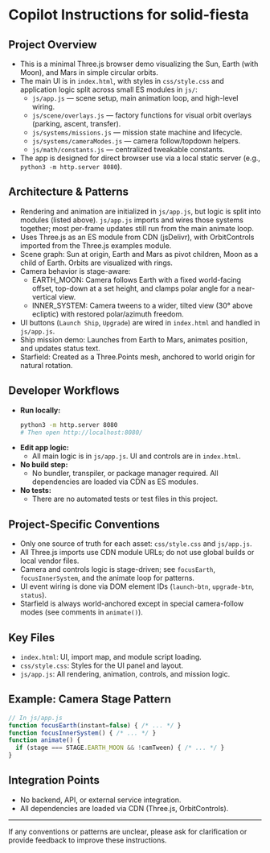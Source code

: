 # Copilot Instructions for solid-fiesta

## Project Overview
- This is a minimal Three.js browser demo visualizing the Sun, Earth (with Moon), and Mars in simple circular orbits.
- The main UI is in `index.html`, with styles in `css/style.css` and application logic split across small ES modules in `js/`:
  - `js/app.js` — scene setup, main animation loop, and high-level wiring.
  - `js/scene/overlays.js` — factory functions for visual orbit overlays (parking, ascent, transfer).
  - `js/systems/missions.js` — mission state machine and lifecycle.
  - `js/systems/cameraModes.js` — camera follow/topdown helpers.
  - `js/math/constants.js` — centralized tweakable constants.
- The app is designed for direct browser use via a local static server (e.g., `python3 -m http.server 8080`).

## Architecture & Patterns
- Rendering and animation are initialized in `js/app.js`, but logic is split into modules (listed above). `js/app.js` imports and wires those systems together; most per-frame updates still run from the main animate loop.
- Uses Three.js as an ES module from CDN (jsDelivr), with OrbitControls imported from the Three.js examples module.
- Scene graph: Sun at origin, Earth and Mars as pivot children, Moon as a child of Earth. Orbits are visualized with rings.
- Camera behavior is stage-aware:
  - EARTH_MOON: Camera follows Earth with a fixed world-facing offset, top-down at a set height, and clamps polar angle for a near-vertical view.
  - INNER_SYSTEM: Camera tweens to a wider, tilted view (30° above ecliptic) with restored polar/azimuth freedom.
- UI buttons (`Launch Ship`, `Upgrade`) are wired in `index.html` and handled in `js/app.js`.
- Ship mission demo: Launches from Earth to Mars, animates position, and updates status text.
- Starfield: Created as a Three.Points mesh, anchored to world origin for natural rotation.

## Developer Workflows
- **Run locally:**
  ```bash
  python3 -m http.server 8080
  # Then open http://localhost:8080/
  ```
- **Edit app logic:**
  - All main logic is in `js/app.js`. UI and controls are in `index.html`.
- **No build step:**
  - No bundler, transpiler, or package manager required. All dependencies are loaded via CDN as ES modules.
- **No tests:**
  - There are no automated tests or test files in this project.

## Project-Specific Conventions
- Only one source of truth for each asset: `css/style.css` and `js/app.js`.
- All Three.js imports use CDN module URLs; do not use global builds or local vendor files.
- Camera and controls logic is stage-driven; see `focusEarth`, `focusInnerSystem`, and the animate loop for patterns.
- UI event wiring is done via DOM element IDs (`launch-btn`, `upgrade-btn`, `status`).
- Starfield is always world-anchored except in special camera-follow modes (see comments in `animate()`).

## Key Files
- `index.html`: UI, import map, and module script loading.
- `css/style.css`: Styles for the UI panel and layout.
- `js/app.js`: All rendering, animation, controls, and mission logic.

## Example: Camera Stage Pattern
```js
// In js/app.js
function focusEarth(instant=false) { /* ... */ }
function focusInnerSystem() { /* ... */ }
function animate() {
  if (stage === STAGE.EARTH_MOON && !camTween) { /* ... */ }
}
```

## Integration Points
- No backend, API, or external service integration.
- All dependencies are loaded via CDN (Three.js, OrbitControls).

---

If any conventions or patterns are unclear, please ask for clarification or provide feedback to improve these instructions.
